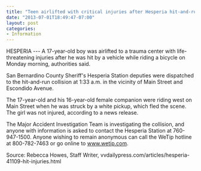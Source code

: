 ```yaml
---
title: "Teen airlifted with critical injuries after Hesperia hit-and-run"
date: "2013-07-01T18:49:47-07:00"
layout: post
categories:
- Information
---
```


HESPERIA --- A 17-year-old boy was airlifted to a trauma center with life-threatening injuries after he was hit by a vehicle while riding a bicycle on Monday morning, authorities said.  
  
San Bernardino County Sheriff's Hesperia Station deputies were dispatched to the hit-and-run collision at 1:33 a.m. in the vicinity of Main Street and Escondido Avenue.

The 17-year-old and his 16-year-old female companion were riding west on Main Street when he was struck by a white pickup, which fled the scene. The girl was not injured, according to a news release.

The Major Accident Investigation Team is investigating the collision, and anyone with information is asked to contact the Hesperia Station at 760-947-1500. Anyone wishing to remain anonymous can call the WeTip hotline at 800-782-7463 or go online to www.wetip.com.

Source: Rebecca Howes, Staff Writer, vvdailypress.com/articles/hesperia-41109-hit-injuries.html